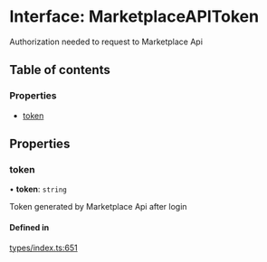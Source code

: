 # Interface: MarketplaceAPIToken

Authorization needed to request to Marketplace Api

## Table of contents

### Properties

- [token](MarketplaceAPIToken.md#token)

## Properties

### token

• **token**: `string`

Token generated by Marketplace Api after login

#### Defined in

[types/index.ts:651](https://github.com/nevermined-io/components-catalog/blob/543eee8/lib/src/types/index.ts#L651)
